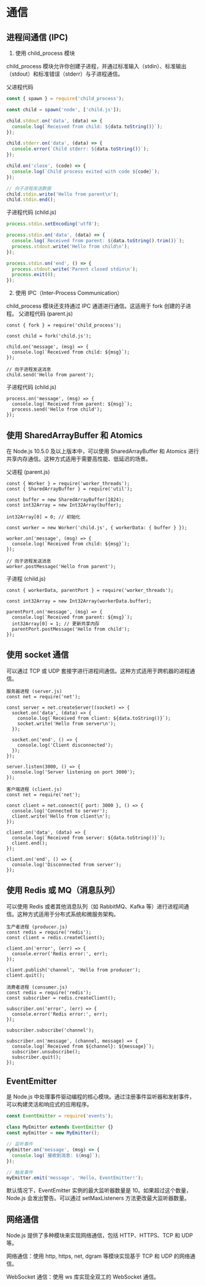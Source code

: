 # 通信

## **进程间通信 (IPC)**

1. 使用 child\_process 模块

child\_process 模块允许你创建子进程，并通过标准输入（stdin）、标准输出（stdout）和标准错误（stderr）与子进程通信。

父进程代码

```javascript
const { spawn } = require('child_process');

const child = spawn('node', ['child.js']);

child.stdout.on('data', (data) => {
  console.log(`Received from child: ${data.toString()}`);
});

child.stderr.on('data', (data) => {
  console.error(`Child stderr: ${data.toString()}`);
});

child.on('close', (code) => {
  console.log(`Child process exited with code ${code}`);
});

// 向子进程发送数据
child.stdin.write('Hello from parent\n');
child.stdin.end();
```

子进程代码 (child.js)

```javascript
process.stdin.setEncoding('utf8');

process.stdin.on('data', (data) => {
  console.log(`Received from parent: ${data.toString().trim()}`);
  process.stdout.write('Hello from child\n');
});

process.stdin.on('end', () => {
  process.stdout.write('Parent closed stdin\n');
  process.exit(0);
});
```



2. 使用 IPC（Inter-Process Communication）

child\_process 模块还支持通过 IPC 通道进行通信。这适用于 fork 创建的子进程。 父进程代码 (parent.js)

```
const { fork } = require('child_process');

const child = fork('child.js');

child.on('message', (msg) => {
  console.log(`Received from child: ${msg}`);
});

// 向子进程发送消息
child.send('Hello from parent');
```

子进程代码 (child.js)

```
process.on('message', (msg) => {
  console.log(`Received from parent: ${msg}`);
  process.send('Hello from child');
});
```

## **使用 SharedArrayBuffer 和 Atomics**

在 Node.js 10.5.0 及以上版本中，可以使用 SharedArrayBuffer 和 Atomics 进行共享内存通信。这种方式适用于需要高性能、低延迟的场景。

父进程 (parent.js)

```
const { Worker } = require('worker_threads');
const { SharedArrayBuffer } = require('util');

const buffer = new SharedArrayBuffer(1824);
const int32Array = new Int32Array(buffer);

int32Array[0] = 0; // 初始化

const worker = new Worker('child.js', { workerData: { buffer } });

worker.on('message', (msg) => {
  console.log(`Received from child: ${msg}`);
});

// 向子进程发送消息
worker.postMessage('Hello from parent');
```

子进程 (child.js)

```
const { workerData, parentPort } = require('worker_threads');

const int32Array = new Int32Array(workerData.buffer);

parentPort.on('message', (msg) => {
  console.log(`Received from parent: ${msg}`);
  int32Array[0] = 1; // 更新共享内存
  parentPort.postMessage('Hello from child');
});
```

## **使用 socket 通信**

可以通过 TCP 或 UDP 套接字进行进程间通信。这种方式适用于跨机器的进程通信。

```
服务器进程 (server.js)
const net = require('net');

const server = net.createServer((socket) => {
  socket.on('data', (data) => {
    console.log(`Received from client: ${data.toString()}`);
    socket.write('Hello from server\n');
  });

  socket.on('end', () => {
    console.log('Client disconnected');
  });
});

server.listen(3000, () => {
  console.log('Server listening on port 3000');
});
```

```
客户端进程 (client.js)
const net = require('net');

const client = net.connect({ port: 3000 }, () => {
  console.log('Connected to server');
  client.write('Hello from client\n');
});

client.on('data', (data) => {
  console.log(`Received from server: ${data.toString()}`);
  client.end();
});

client.on('end', () => {
  console.log('Disconnected from server');
});
```

## **使用 Redis 或 MQ（消息队列）**

可以使用 Redis 或者其他消息队列（如 RabbitMQ、Kafka 等）进行进程间通信。这种方式适用于分布式系统和微服务架构。

```
生产者进程 (producer.js)
const redis = require('redis');
const client = redis.createClient();

client.on('error', (err) => {
  console.error('Redis error:', err);
});

client.publish('channel', 'Hello from producer');
client.quit();
```

```
消费者进程 (consumer.js)
const redis = require('redis');
const subscriber = redis.createClient();

subscriber.on('error', (err) => {
  console.error('Redis error:', err);
});

subscriber.subscribe('channel');

subscriber.on('message', (channel, message) => {
  console.log(`Received from ${channel}: ${message}`);
  subscriber.unsubscribe();
  subscriber.quit();
});
```

## EventEmitter&#x20;

是 Node.js 中处理事件驱动编程的核心模块。通过注册事件监听器和发射事件，可以构建灵活和响应式的应用程序。

```javascript
const EventEmitter = require('events');

class MyEmitter extends EventEmitter {}
const myEmitter = new MyEmitter();

// 监听事件
myEmitter.on('message', (msg) => {
  console.log(`接收到消息: ${msg}`);
});

// 触发事件
myEmitter.emit('message', 'Hello, EventEmitter!');


```

默认情况下，EventEmitter 实例的最大监听器数量是 10。如果超过这个数量，Node.js 会发出警告。可以通过 setMaxListeners 方法更改最大监听器数量。

## **网络通信**

Node.js 提供了多种模块来实现网络通信，包括 HTTP、HTTPS、TCP 和 UDP 等。

网络通信：使用 http, https, net, dgram 等模块实现基于 TCP 和 UDP 的网络通信。

WebSocket 通信：使用 ws 库实现全双工的 WebSocket 通信。
